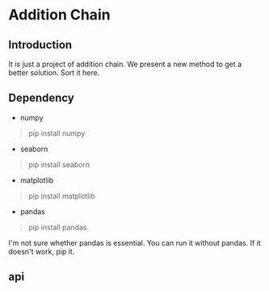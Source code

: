 # Addition Chain
## Introduction
It is just a project of addition chain. We present a new method to get a better solution. Sort it here.

## Dependency
* numpy
> pip install numpy
* seaborn
> pip install seaborn
* matplotlib
> pip install matplotlib
* pandas
> pip install pandas

I'm not sure whether pandas is essential. You can run it without pandas. If it doesn't work, pip it.


## api
